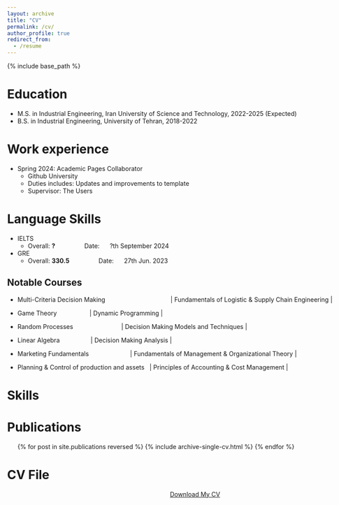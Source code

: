 ```yaml
---
layout: archive
title: "CV"
permalink: /cv/
author_profile: true
redirect_from:
  - /resume
---
```


{% include base_path %}

Education
======
* M.S. in Industrial Engineering, Iran University of Science and Technology, 2022-2025 (Expected)
* B.S. in Industrial Engineering, University of Tehran, 2018-2022

Work experience
======
* Spring 2024: Academic Pages Collaborator
  * Github University
  * Duties includes: Updates and improvements to template
  * Supervisor: The Users

Language Skills
======
* IELTS
  * Overall: **?**  &nbsp;&nbsp;&nbsp;&nbsp;&nbsp;&nbsp;&nbsp;&nbsp;&nbsp;&nbsp;&nbsp;&nbsp;&nbsp;&nbsp;&nbsp;&nbsp;Date: &nbsp;&nbsp;&nbsp;&nbsp;    ?th September 2024  
* GRE
  * Overall: **330.5**  &nbsp;&nbsp;&nbsp;&nbsp;&nbsp;&nbsp;&nbsp;&nbsp;&nbsp;&nbsp;&nbsp;&nbsp;&nbsp;&nbsp;&nbsp;&nbsp;Date: &nbsp;&nbsp;&nbsp;&nbsp;    27th Jun. 2023

Notable Courses
------
* Multi-Criteria Decision Making   &nbsp;&nbsp;&nbsp;&nbsp;&nbsp;&nbsp;&nbsp;&nbsp;&nbsp;&nbsp;&nbsp;&nbsp;&nbsp;&nbsp;&nbsp;&nbsp;&nbsp;&nbsp;&nbsp;&nbsp;&nbsp; &nbsp;&nbsp;&nbsp;&nbsp; &nbsp;&nbsp;&nbsp;&nbsp;&nbsp;&nbsp;&nbsp;&nbsp;&nbsp;&nbsp;|  Fundamentals of Logistic & Supply Chain Engineering  |
* Game Theory  &nbsp;&nbsp;&nbsp;&nbsp;&nbsp;&nbsp;&nbsp;&nbsp;&nbsp;&nbsp;&nbsp;&nbsp;&nbsp;&nbsp;&nbsp;&nbsp;&nbsp;&nbsp;|  Dynamic Programming              |

* Random Processes&nbsp;&nbsp;&nbsp;&nbsp;&nbsp;&nbsp;&nbsp;&nbsp;&nbsp;&nbsp;&nbsp;&nbsp;&nbsp;&nbsp;&nbsp;&nbsp;&nbsp;&nbsp;&nbsp;&nbsp;&nbsp;&nbsp;&nbsp;&nbsp;&nbsp;&nbsp;&nbsp;&nbsp;|  Decision Making Models and Techniques      |
* Linear Algebra     &nbsp;&nbsp;&nbsp;&nbsp;&nbsp;&nbsp;&nbsp;&nbsp;&nbsp;&nbsp;&nbsp;&nbsp;&nbsp;&nbsp;&nbsp;&nbsp; |  Decision Making Analysis                         |
* Marketing Fundamentals         &nbsp;&nbsp;&nbsp;&nbsp;&nbsp;&nbsp;&nbsp;&nbsp;&nbsp;&nbsp;&nbsp;&nbsp;&nbsp;&nbsp;&nbsp;&nbsp;&nbsp;&nbsp;&nbsp;&nbsp;&nbsp;&nbsp;            |  Fundamentals of Management & Organizational Theory                        |
* Planning & Control of production and assets   &nbsp;          |  Principles of Accounting & Cost Management                 |
  
Skills
======



Publications
======
  <ul>{% for post in site.publications reversed %}
    {% include archive-single-cv.html %}
  {% endfor %}</ul>
  
CV File
=======

<html lang="en"><head>
  <meta charset="utf-8">
  <meta http-equiv="X-UA-Compatible" content="IE=edge">
  <meta name="viewport" content="width=device-width, initial-scale=1"><!-- Begin Jekyll SEO tag v2.8.0 -->
<title>CV | Zahra Zamani</title>
<meta name="generator" content="Jekyll v4.3.1" />
<meta property="og:title" content="ABOUT" />
<meta name="author" content="Zahra Zamani" />
<meta property="og:locale" content="en_US" />
<meta name="description" content=" Personal website of Zahra Zamani" />
<meta property="og:description" content="Personal website of Zahra Zamani" />
<link rel="canonical" href="http://localhost:4000/" />
<meta property="og:url" content="http://localhost:4000/" />
<meta property="og:site_name" content="Zahra Zamani" />
<meta property="og:type" content="website" />
<meta name="twitter:card" content="summary" />
<meta property="twitter:title" content="ABOUT" />
<script type="application/ld+json">
{"@context":"https://schema.org","@type":"WebSite","author":{"@type":"Person","name":"Zahra Zamani"},"description":"Personal website of Zahra Zamani","headline":"ABOUT","name":"Zahra Zamani","url":"http://localhost:4000/"}</script>
<!-- End Jekyll SEO tag -->
<!--<link rel="stylesheet" href="/assets/css/style.css">-->
  <link rel="stylesheet" href="/assets/css/github-markdown.css">
  <link rel="stylesheet" href="https://www.w3schools.com/w3css/4/w3.css">	
  <link rel="stylesheet" href="https://fonts.googleapis.com/css?family=Raleway">
  <link rel="stylesheet" href="https://cdnjs.cloudflare.com/ajax/libs/font-awesome/4.7.0/css/font-awesome.min.css"><link type="application/atom+xml" rel="alternate" href="http://localhost:4000/feed.xml" title="Zahra Zamani" />
</head>
<body class="w3-content" style="max-width:1600px">

 <div align="center"> 
<p><a href="https://raw.githubusercontent.com/zahra-zamani/zahra-zamani.github.io/8cce2bb07fd8515d53a87ec5ccd4a33793712df5/files/Zahra_Zamani_CV.pdf" class="w3-button w3-white w3-border w3-border-indigo w3-round-large w3-text-blue">Download My CV</a> </p>
 </div>
  
</body>  
</html>
